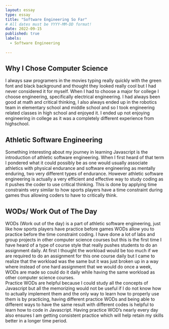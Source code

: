 ```yaml
---
layout: essay
type: essay
title: "Software Engineering So Far"
# All dates must be YYYY-MM-DD format!
date: 2022-09-15
published: true
labels:
  - Software Engineering
  
---
```


## Why I Chose Computer Science
I always saw programers in the movies typing really quickly with the green font and black background and thought they looked really cool but I had never considered it for myself. When I had to choose a major for college I choose engineering, specifically electrical engineering. I had always been good at math and critical thinking, I also always ended up in the robotics team in elementary school and middle school and so I took engineering related classes in high school and enjoyed it. I ended up not enjoying engineering in college as it was a completely different experience from highschool.



## Athletic Software Engineering
Something interesting about my journey in learning Javascript is the introduction of athletic software engineering. When I first heard of that term I pondered what it could possibly be as one would usually associate athletics with physical endurance and 
software engineering as mentally enduring, two very different types of endurance. However athletic software engineering is actually a very efficient and effective way to study coding as it pushes the coder to use critical thinking. This is done by applying 
time constraints very similar to how sports players have a time constraint during games thus allowing coders to have to critically think. 

## WODs/ Work Out of The Day

WODs (Work out of the day) is a part of athletic software engineering, just like how sports players have practice before games WODs allow you to practice before the time constraint coding. I have done a lot of labs and group projects in other computer 
science courses but this is the first time I have heard of a type of course style that really pushes students to do an assignment daily. At first I thought the workload would be too much if we are required to do an assignment for this one course daily but 
I came to realize that the workload was the same but it was just broken up in a way where instead of one hard assignment that we would do once a week, WODs are made so could do it daily while having the same workload as other computer science courses.  
Practice WODs are helpful because I could study all the concepts of Javascript but all the memorizing would not be useful if I do not know how to actually implement them and the only way to learn how to properly use them is by practicing, having different 
practice WODs and being able to different ways to have the same result with different codes is helpful to learn how to code in Javascript. Having practice WOD’s nearly every day also ensures I am getting consistent practice which will help retain my skills better in a longer time period.  


